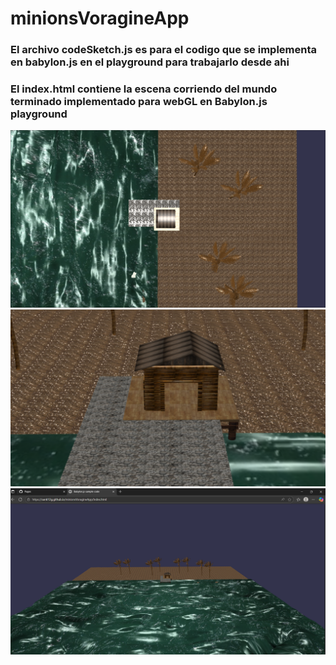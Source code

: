 # minionsVoragineApp 


### El archivo codeSketch.js es para el codigo que se implementa en babylon.js en el playground para trabajarlo desde ahi
### El index.html contiene la escena corriendo del mundo terminado implementado para webGL en Babylon.js playground

![Captura 1](Captura1.png)
![Captura 2](Captura2.png)
![Captura 3](Captura3.png)
